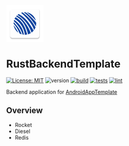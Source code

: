 <img src="doc/logo.png" alt="icon" width="100"/>

# RustBackendTemplate
[![License: MIT](https://img.shields.io/badge/license-MIT-yellow)](https://opensource.org/licenses/MIT)
![version](https://img.shields.io/badge/dynamic/toml?url=https://raw.githubusercontent.com/SoftTeco/RustBackendTemplate/main/Cargo.toml&query=$.package.version&label=version&color=green)
[![build](https://github.com/SoftTeco/RustBackendTemplate/actions/workflows/deploy.yml/badge.svg)](https://github.com/SoftTeco/RustBackendTemplate/actions/workflows/deploy.yml)
[![tests](https://github.com/SoftTeco/RustBackendTemplate/actions/workflows/test.yml/badge.svg)](https://github.com/SoftTeco/RustBackendTemplate/actions/workflows/test.yml)
[![lint](https://github.com/SoftTeco/RustBackendTemplate/actions/workflows/lint.yml/badge.svg)](https://github.com/SoftTeco/RustBackendTemplate/actions/workflows/lint.yml)

Backend application for [AndroidAppTemplate](https://github.com/SoftTeco/AndroidAppTemplate)

## Overview

* Rocket
* Diesel
* Redis